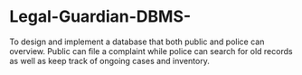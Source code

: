 # Legal-Guardian-DBMS-

To design and implement a database that both public and police can overview. Public can file a complaint while police can search for old records as well as keep track of ongoing cases and inventory. 
